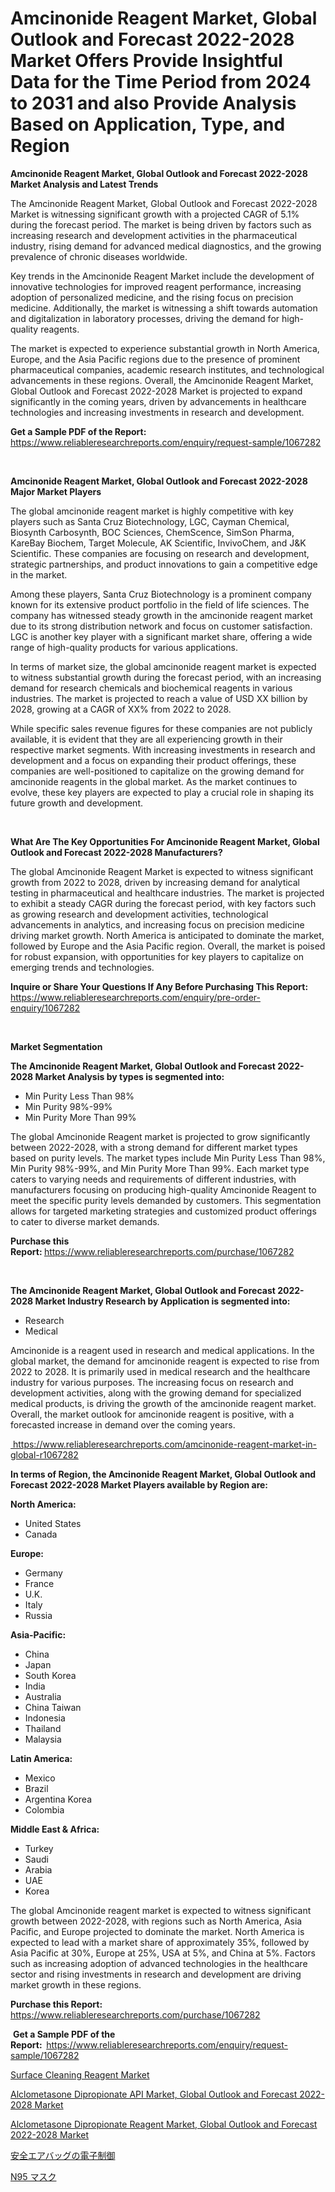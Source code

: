 <p><h1>Amcinonide Reagent Market, Global Outlook and Forecast 2022-2028 Market Offers Provide Insightful Data for the Time Period from 2024 to 2031 and also Provide Analysis Based on Application, Type, and Region</h1></p><p><strong>Amcinonide Reagent Market, Global Outlook and Forecast 2022-2028 Market Analysis and Latest Trends</strong></p>
<p><p>The Amcinonide Reagent Market, Global Outlook and Forecast 2022-2028 Market is witnessing significant growth with a projected CAGR of 5.1% during the forecast period. The market is being driven by factors such as increasing research and development activities in the pharmaceutical industry, rising demand for advanced medical diagnostics, and the growing prevalence of chronic diseases worldwide.</p><p>Key trends in the Amcinonide Reagent Market include the development of innovative technologies for improved reagent performance, increasing adoption of personalized medicine, and the rising focus on precision medicine. Additionally, the market is witnessing a shift towards automation and digitalization in laboratory processes, driving the demand for high-quality reagents.</p><p>The market is expected to experience substantial growth in North America, Europe, and the Asia Pacific regions due to the presence of prominent pharmaceutical companies, academic research institutes, and technological advancements in these regions. Overall, the Amcinonide Reagent Market, Global Outlook and Forecast 2022-2028 Market is projected to expand significantly in the coming years, driven by advancements in healthcare technologies and increasing investments in research and development.</p></p>
<p><strong>Get a Sample PDF of the Report:&nbsp;</strong> <a href="https://www.reliableresearchreports.com/enquiry/request-sample/1067282">https://www.reliableresearchreports.com/enquiry/request-sample/1067282</a></p>
<p>&nbsp;</p>
<p><strong>Amcinonide Reagent Market, Global Outlook and Forecast 2022-2028 Major Market Players</strong></p>
<p><p>The global amcinonide reagent market is highly competitive with key players such as Santa Cruz Biotechnology, LGC, Cayman Chemical, Biosynth Carbosynth, BOC Sciences, ChemScence, SimSon Pharma, KareBay Biochem, Target Molecule, AK Scientific, InvivoChem, and J&K Scientific. These companies are focusing on research and development, strategic partnerships, and product innovations to gain a competitive edge in the market.</p><p>Among these players, Santa Cruz Biotechnology is a prominent company known for its extensive product portfolio in the field of life sciences. The company has witnessed steady growth in the amcinonide reagent market due to its strong distribution network and focus on customer satisfaction. LGC is another key player with a significant market share, offering a wide range of high-quality products for various applications.</p><p>In terms of market size, the global amcinonide reagent market is expected to witness substantial growth during the forecast period, with an increasing demand for research chemicals and biochemical reagents in various industries. The market is projected to reach a value of USD XX billion by 2028, growing at a CAGR of XX% from 2022 to 2028.</p><p>While specific sales revenue figures for these companies are not publicly available, it is evident that they are all experiencing growth in their respective market segments. With increasing investments in research and development and a focus on expanding their product offerings, these companies are well-positioned to capitalize on the growing demand for amcinonide reagents in the global market. As the market continues to evolve, these key players are expected to play a crucial role in shaping its future growth and development.</p></p>
<p>&nbsp;</p>
<p><strong>What Are The Key Opportunities For Amcinonide Reagent Market, Global Outlook and Forecast 2022-2028 Manufacturers?</strong></p>
<p><p>The global Amcinonide Reagent Market is expected to witness significant growth from 2022 to 2028, driven by increasing demand for analytical testing in pharmaceutical and healthcare industries. The market is projected to exhibit a steady CAGR during the forecast period, with key factors such as growing research and development activities, technological advancements in analytics, and increasing focus on precision medicine driving market growth. North America is anticipated to dominate the market, followed by Europe and the Asia Pacific region. Overall, the market is poised for robust expansion, with opportunities for key players to capitalize on emerging trends and technologies.</p></p>
<p><strong>Inquire or Share Your Questions If Any Before Purchasing This Report:</strong> <a href="https://www.reliableresearchreports.com/enquiry/pre-order-enquiry/1067282">https://www.reliableresearchreports.com/enquiry/pre-order-enquiry/1067282</a></p>
<p>&nbsp;</p>
<p><strong>Market Segmentation</strong></p>
<p><strong>The Amcinonide Reagent Market, Global Outlook and Forecast 2022-2028 Market Analysis by types is segmented into:</strong></p>
<p><ul><li>Min Purity Less Than 98%</li><li>Min Purity 98%-99%</li><li>Min Purity More Than 99%</li></ul></p>
<p><p>The global Amcinonide Reagent market is projected to grow significantly between 2022-2028, with a strong demand for different market types based on purity levels. The market types include Min Purity Less Than 98%, Min Purity 98%-99%, and Min Purity More Than 99%. Each market type caters to varying needs and requirements of different industries, with manufacturers focusing on producing high-quality Amcinonide Reagent to meet the specific purity levels demanded by customers. This segmentation allows for targeted marketing strategies and customized product offerings to cater to diverse market demands.</p></p>
<p><strong>Purchase this Report:&nbsp;</strong><a href="https://www.reliableresearchreports.com/purchase/1067282">https://www.reliableresearchreports.com/purchase/1067282</a></p>
<p>&nbsp;</p>
<p><strong>The Amcinonide Reagent Market, Global Outlook and Forecast 2022-2028 Market Industry Research by Application is segmented into:</strong></p>
<p><ul><li>Research</li><li>Medical</li></ul></p>
<p><p>Amcinonide is a reagent used in research and medical applications. In the global market, the demand for amcinonide reagent is expected to rise from 2022 to 2028. It is primarily used in medical research and the healthcare industry for various purposes. The increasing focus on research and development activities, along with the growing demand for specialized medical products, is driving the growth of the amcinonide reagent market. Overall, the market outlook for amcinonide reagent is positive, with a forecasted increase in demand over the coming years.</p></p>
<p><a href="https://www.reliableresearchreports.com/amcinonide-reagent-market-in-global-r1067282">&nbsp;https://www.reliableresearchreports.com/amcinonide-reagent-market-in-global-r1067282</a></p>
<p><strong>In terms of Region, the Amcinonide Reagent Market, Global Outlook and Forecast 2022-2028 Market Players available by Region are:</strong></p>
<p>
    <p> <strong> North America: </strong>
        <ul>
            <li>United States</li>
            <li>Canada</li>
        </ul>
        </p> 
    <p> <strong> Europe: </strong>
        <ul>
            <li>Germany</li>
            <li>France</li>
            <li>U.K.</li>
            <li>Italy</li>
            <li>Russia</li>
        </ul>
        </p> 
    <p> <strong> Asia-Pacific: </strong>
        <ul>
            <li>China</li>
            <li>Japan</li>
            <li>South Korea</li>
            <li>India</li>
            <li>Australia</li>
            <li>China Taiwan</li>
            <li>Indonesia</li>
            <li>Thailand</li>
            <li>Malaysia</li>
        </ul>
        </p> 
    <p> <strong> Latin America: </strong>
        <ul>
            <li>Mexico</li>
            <li>Brazil</li>
            <li>Argentina Korea</li>
            <li>Colombia</li>
        </ul>
        </p> 
    <p> <strong> Middle East & Africa: </strong>
        <ul>
            <li>Turkey</li>
            <li>Saudi</li>
            <li>Arabia</li>
            <li>UAE</li>
            <li>Korea</li>
        </ul>
    </p>
    </p>
<p><p>The global Amcinonide reagent market is expected to witness significant growth between 2022-2028, with regions such as North America, Asia Pacific, and Europe projected to dominate the market. North America is expected to lead with a market share of approximately 35%, followed by Asia Pacific at 30%, Europe at 25%, USA at 5%, and China at 5%. Factors such as increasing adoption of advanced technologies in the healthcare sector and rising investments in research and development are driving market growth in these regions.</p></p>
<p><strong>Purchase this Report: </strong><a href="https://www.reliableresearchreports.com/purchase/1067282">https://www.reliableresearchreports.com/purchase/1067282</a></p>
<p>&nbsp;<strong>Get a Sample PDF of the Report:&nbsp;&nbsp;</strong><a href="https://www.reliableresearchreports.com/enquiry/request-sample/1067282">https://www.reliableresearchreports.com/enquiry/request-sample/1067282</a></p>
<p><strong></strong></p>
<p><p><a href="https://issuu.com/reportprime-2/docs/surface-cleaning-reagent-market-size-2030.pptx">Surface Cleaning Reagent Market</a></p><p><a href="https://github.com/EveKerluke2023/Market-Research-Report-List-1/blob/main/alclometasone-dipropionate-api-market-global-outlook-and-forecast-2022-2028-market.md">Alclometasone Dipropionate API Market, Global Outlook and Forecast 2022-2028 Market</a></p><p><a href="https://github.com/angeliabkratze/Market-Research-Report-List-1/blob/main/alclometasone-dipropionate-reagent-market-global-outlook-and-forecast-2022-2028-market.md">Alclometasone Dipropionate Reagent Market, Global Outlook and Forecast 2022-2028 Market</a></p><p><a href="https://github.com/vlcostes/Market-Research-Report-List-1/blob/main/877355886545.md">安全エアバッグの電子制御</a></p><p><a href="https://github.com/gfggqjbfys368009/Market-Research-Report-List-2/blob/main/602341686544.md">N95 マスク</a></p></p>